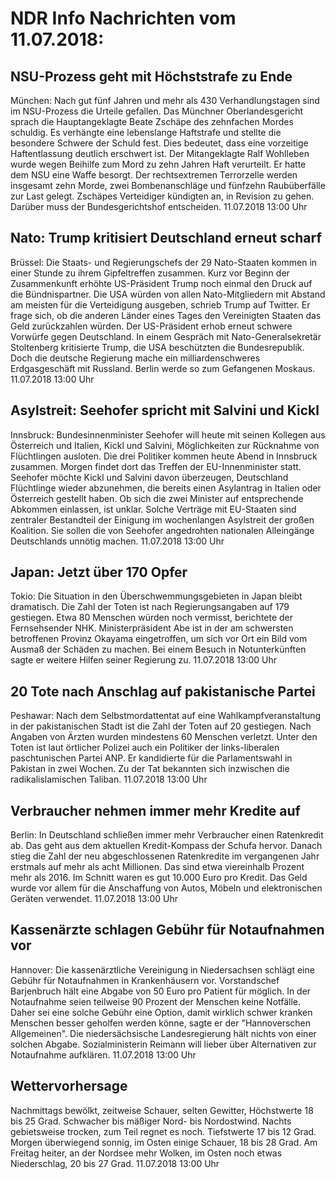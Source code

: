 # NDR Info Nachrichten vom 11.07.2018:


## NSU-Prozess geht mit Höchststrafe zu Ende
München: Nach gut fünf Jahren und mehr als 430 Verhandlungstagen sind im NSU-Prozess die Urteile gefallen. Das Münchner Oberlandesgericht sprach die Hauptangeklagte Beate Zschäpe des zehnfachen Mordes schuldig. Es verhängte eine lebenslange Haftstrafe und stellte die besondere Schwere der Schuld fest. Dies bedeutet, dass eine vorzeitige Haftentlassung deutlich erschwert ist. Der Mitangeklagte Ralf Wohlleben wurde wegen Beihilfe zum Mord zu zehn Jahren Haft verurteilt. Er hatte dem NSU eine Waffe besorgt. Der rechtsextremen Terrorzelle werden insgesamt zehn Morde, zwei Bombenanschläge und fünfzehn Raubüberfälle zur Last gelegt. Zschäpes Verteidiger kündigten an, in Revision zu gehen. Darüber muss der Bundesgerichtshof entscheiden. 11.07.2018 13:00 Uhr 

## Nato: Trump kritisiert Deutschland erneut scharf
Brüssel: Die Staats- und Regierungschefs der 29 Nato-Staaten kommen in einer Stunde zu ihrem Gipfeltreffen zusammen. Kurz vor Beginn der Zusammenkunft erhöhte US-Präsident Trump noch einmal den Druck auf die Bündnispartner. Die USA würden von allen Nato-Mitgliedern mit Abstand am meisten für die Verteidigung ausgeben, schrieb Trump auf Twitter. Er frage sich, ob die anderen Länder eines Tages den Vereinigten Staaten das Geld zurückzahlen würden. Der US-Präsident erhob erneut schwere Vorwürfe gegen Deutschland. In einem Gespräch mit Nato-Generalsekretär Stoltenberg kritisierte Trump, die USA beschützten die Bundesrepublik. Doch die deutsche Regierung mache ein milliardenschweres Erdgasgeschäft mit Russland. Berlin werde so zum Gefangenen Moskaus. 11.07.2018 13:00 Uhr 

## Asylstreit: Seehofer spricht mit Salvini und Kickl
Innsbruck:      Bundesinnenminister Seehofer will heute mit seinen Kollegen aus Österreich und Italien, Kickl und Salvini, Möglichkeiten zur Rücknahme von Flüchtlingen ausloten. Die drei Politiker kommen heute Abend in Innsbruck zusammen. Morgen findet dort das Treffen der EU-Innenminister statt. Seehofer möchte Kickl und Salvini davon überzeugen, Deutschland Flüchtlinge wieder abzunehmen, die bereits einen Asylantrag in Italien oder Österreich gestellt haben. Ob sich die zwei Minister auf entsprechende Abkommen einlassen, ist unklar. Solche Verträge mit EU-Staaten sind zentraler Bestandteil der Einigung im wochenlangen Asylstreit der großen Koalition. Sie sollen die von Seehofer angedrohten nationalen Alleingänge Deutschlands unnötig machen. 11.07.2018 13:00 Uhr 

## Japan: Jetzt über 170 Opfer
Tokio: Die Situation in den Überschwemmungsgebieten in Japan bleibt dramatisch. Die Zahl der Toten ist nach Regierungsangaben auf 179 gestiegen. Etwa 80 Menschen würden noch vermisst, berichtete der Fernsehsender NHK. Ministerpräsident Abe ist in der am schwersten betroffenen Provinz Okayama eingetroffen, um sich vor Ort ein Bild vom Ausmaß der Schäden zu machen. Bei einem Besuch in Notunterkünften sagte er weitere Hilfen seiner Regierung zu. 11.07.2018 13:00 Uhr 

## 20 Tote nach Anschlag auf pakistanische Partei
Peshawar: 	Nach dem Selbstmordattentat auf eine Wahlkampfveranstaltung in der pakistanischen Stadt ist die Zahl der Toten auf 20 gestiegen. Nach Angaben von Ärzten wurden mindestens 60 Menschen verletzt. Unter den Toten ist laut örtlicher Polizei auch ein Politiker der links-liberalen paschtunischen Partei ANP. Er kandidierte für die Parlamentswahl in Pakistan in zwei Wochen. Zu der Tat bekannten sich inzwischen die radikalislamischen Taliban. 11.07.2018 13:00 Uhr 

## Verbraucher nehmen immer mehr Kredite auf
Berlin: In Deutschland schließen immer mehr Verbraucher einen Ratenkredit ab. Das geht aus dem aktuellen Kredit-Kompass der Schufa hervor. Danach stieg die Zahl der neu abgeschlossenen Ratenkredite im vergangenen Jahr erstmals auf mehr als acht Millionen. Das sind etwa viereinhalb Prozent mehr als 2016. Im Schnitt waren es gut 10.000 Euro pro Kredit. Das Geld wurde vor allem für die Anschaffung von Autos, Möbeln und elektronischen Geräten verwendet. 11.07.2018 13:00 Uhr 

## Kassenärzte schlagen Gebühr für Notaufnahmen vor
Hannover:	Die kassenärztliche Vereinigung in Niedersachsen schlägt eine Gebühr für Notaufnahmen in Krankenhäusern vor. Vorstandschef Barjenbruch hält eine Abgabe von 50 Euro pro Patient für möglich. In der Notaufnahme seien teilweise 90 Prozent der Menschen keine Notfälle. Daher sei eine solche Gebühr eine Option, damit wirklich schwer kranken Menschen besser geholfen werden könne, sagte er der "Hannoverschen Allgemeinen". Die niedersächsische Landesregierung hält nichts von einer solchen Abgabe. Sozialministerin Reimann will lieber über Alternativen zur Notaufnahme aufklären. 11.07.2018 13:00 Uhr 

## Wettervorhersage
Nachmittags bewölkt, zeitweise Schauer, selten Gewitter, Höchstwerte 18 bis 25 Grad. Schwacher bis mäßiger Nord- bis Nordostwind. Nachts gebietsweise trocken, zum Teil regnet es noch. Tiefstwerte 17 bis 12 Grad. Morgen überwiegend sonnig, im Osten einige Schauer, 18 bis 28 Grad. Am Freitag heiter, an der Nordsee mehr Wolken, im Osten noch etwas Niederschlag, 20 bis 27 Grad. 11.07.2018 13:00 Uhr 
